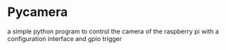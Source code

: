 # Pycamera

a simple python program to control the camera of the raspberry pi with a configuration interface and gpio trigger
